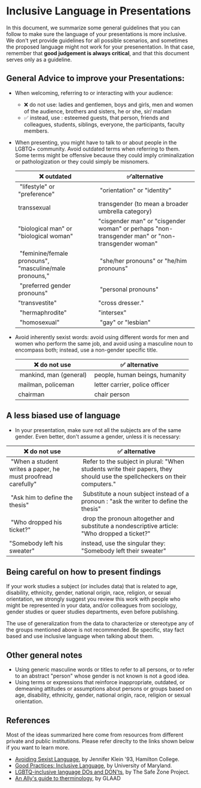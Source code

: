 # Inclusive Language in Presentations 

In this document, we summarize some general guidelines that you can follow to make sure the language of your presentations is more inclusive. We don't yet provide guidelines for all possible scenarios, and sometimes the proposed language might not work for your presenentation. In that case, remember that **good judgement is always critical**, and that this document serves only as a guideline. 

## General Advice to improve your Presentations: 
 
* When welcoming, referring to or interacting with your audience: 
	*  ❌ do not use: ladies and gentlemen, boys and girls, men and women of the audience, brothers and sisters, he or she, sir/      madam
	* ✅ instead, use : esteemed guests, that person, friends and colleagues, students, siblings, everyone, the participants, faculty members. 

* When presenting, you might have to talk to or about people in the LGBTQ+ community. Avoid outdated terms when referring to them. Some terms might be offensive because they could imply criminalization or pathologization or they could simply be misnomers.

	| ❌ outdated    | ✅alternative |
	|-------------|-------------|
	| "lifestyle" or "preference" | "orientation" or "identity" | 
	| transsexual  |     transgender (to mean a broader umbrella category) |
	| "biological man" or "biological woman" |  "cisgender man" or "cisgender woman" or perhaps "non-transgender man" or "non-transgender woman" |
	| "feminine/female pronouns", "masculine/male pronouns,"| "she/her pronouns" or "he/him pronouns" | 
	| "preferred gender pronouns" | "personal pronouns" | 
	|"transvestite"  |"cross dresser."  | 
	| "hermaphrodite" | "intersex" | 
	| "homosexual" | "gay" or "lesbian" | 

* Avoid inherently sexist words:  avoid using different words for men and women who perform the same job, and avoid using a masculine noun to encompass both; instead, use a non-gender specific title.

	| ❌ do not use    | ✅ alternative |
	|-------------|-------------|
	| mankind, man (general) | people, human beings, humanity |
	| mailman, policeman | letter carrier, police officer|
	| chairman | chair person|  
		
		
## A less biased use of language

* In your presentation, make sure not all the subjects are of the same gender. Even better, don't assume a gender, unless it is necessary: 

| ❌ do not use    | ✅ alternative |
|-------------|-------------|
| "When a student writes a paper, he must proofread carefully" | Refer to the subject in plural: "When students write their papers, they should use the spellcheckers on their computers." |
| "Ask him to define the thesis" | Substitute a noun subject instead of a pronoun : "ask the writer to define the thesis" | 
| "Who dropped his ticket?" | drop the pronoun altogether and substitute a nondescriptive article: "Who dropped a ticket?"   | 
| "Somebody left his sweater" | instead, use the singular they: "Somebody left their sweater" | 

	
## Being careful on how to present findings 

If your work studies a subject (or includes data) that is related to age, disability, ethnicity, gender, national origin, race, religion, or sexual orientation, we strongly suggest you review this work with people who might be represented in your data, and/or colleagues from sociology, gender studies or queer studies departments, even before publishing. 

The use of generalization from the data to characterize or stereotype any of the groups mentioned above is not recommended. Be specific, stay fact based and use inclusive language when talking about them. 

## Other general notes 

* Using generic masculine words or titles to refer to all persons, or to refer to an abstract "person" whose gender is not known is not a good idea.  
* Using terms or expressions that reinforce inappropriate, outdated, or demeaning attitudes or assumptions about persons or groups based on age, disability, ethnicity, gender, national origin, race, religion or sexual orientation.

## References 

Most of the ideas summarized here come from resources from different private and public institutions. Please refer direclty to the links shown below if you want to learn more.   

* [Avoiding Sexist Language](https://www.hamilton.edu/documents/Avoiding_Sexist_Language%20PDF.pdf), by Jennifer Klein '93, Hamilton College.
* [Good Practices: Inclusive Language](https://lgbt.umd.edu/good-practices-inclusive-language), by University of Maryland. 
* [LGBTQ-inclusive language DOs and DON'ts](https://thesafezoneproject.com/wp-content/uploads/2017/07/SZP-Language-DO-DONT-Handout.pdf), by The Safe Zone Project.
* [An Ally's guide to therminology](http://www.glaad.org/sites/default/files/allys-guide-to-terminology_1.pdf), by GLAAD




